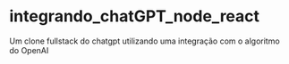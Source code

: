 # integrando_chatGPT_node_react
Um clone fullstack do chatgpt utilizando uma integração com o algoritmo do OpenAI
